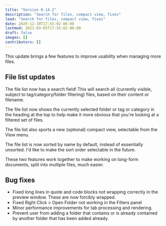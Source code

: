 ```yaml
---
title: "Version 0.14.2"
description: "Search for files, compact view, fixes"
lead: "Search for files, compact view, fixes"
date: 2020-12-30T17:55:02-06:00
lastmod: 2021-03-05T17:55:02-06:00
draft: false
images: []
contributors: []
---
```


This update brings a few features to improve usability when managing more files.

## File list updates

The file list now has a search field! This will search all (currently visible, subject to tag/category/folder filtering) files, based on their content or filename.

The file list now shows the currently selected folder or tag or category in the heading at the top to help make it more obvious that you're looking at a filtered set of files.

The file list also sports a new (optional) compact view, selectable from the View menu.

The file list is now sorted by name by default, instead of essentially unsorted. I'd like to make the sort order selectable in the future.

These two features work together to make working on long-form documents, split into multiple files, much easier.

## Bug fixes

* Fixed long lines in quote and code blocks not wrapping correctly in the preview window. These are now forcibly wrapped.
* Fixed Right Click > Open Folder not working in the Filters panel
* Minor performance improvements for tab processing and rendering.
* Prevent user from adding a folder that contains or is already contained by another folder that has been added already.